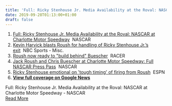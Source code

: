 ```yaml
---
title: 'Full: Ricky Stenhouse Jr. Media Availability at the Roval: NASCAR at Charlotte Motor Speedway - NASCAR'
date: 2019-09-28T01:13:00+01:00
draft: false
---
```


1.  [Full: Ricky Stenhouse Jr. Media Availability at the Roval: NASCAR at Charlotte Motor Speedway](https://www.youtube.com/watch?v=jaXtarilYFo)  NASCAR
2.  [Kevin Harvick blasts Roush for handling of Ricky Stenhouse Jr.’s exit](https://nascar.nbcsports.com/2019/09/27/kevin-harvick-blasts-roush-for-handling-of-ricky-stenhouse-jr-s-exit/)  NBC Sports - Misc.
3.  [Roush now ready to "build behind" Buescher](https://racer.com/2019/09/27/roush-now-ready-to-build-behind-buescher/)  RACER
4.  [Jack Roush and Chris Buescher at Charlotte Motor Speedway: Full NASCAR Press Pass](https://www.youtube.com/watch?v=CKZSnqK2eLg)  NASCAR
5.  [Ricky Stenhouse emotional on 'tough timing' of firing from Roush](https://www.espn.com/racing/nascar/story/_/id/27715538/stenhouse-emotional-tough-timing-firing)  ESPN
6.  **[View full coverage on Google News](https://news.google.com/stories/CAAqOQgKIjNDQklTSURvSmMzUnZjbmt0TXpZd1NoTUtFUWlHOWVpbGpvQU1FYm9ndUFCUTZ1NlhLQUFQAQ?oc=5)**

  
Full: Ricky Stenhouse Jr. Media Availability at the Roval: NASCAR at Charlotte Motor Speedway - NASCAR  
[Read More](https://www.youtube.com/watch?v=jaXtarilYFo)